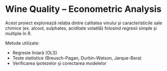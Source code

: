 # Wine Quality – Econometric Analysis

Acest proiect explorează relația dintre calitatea vinului și caracteristicile sale chimice (ex. alcool, sulphates, aciditate volatilă) folosind regresii simple și multiple în R.

Metode utilizate:

* Regresie liniară (OLS)
* Teste statistice (Breusch-Pagan, Durbin-Watson, Jarque-Bera)
* Verificarea ipotezelor și corectarea modelelor


